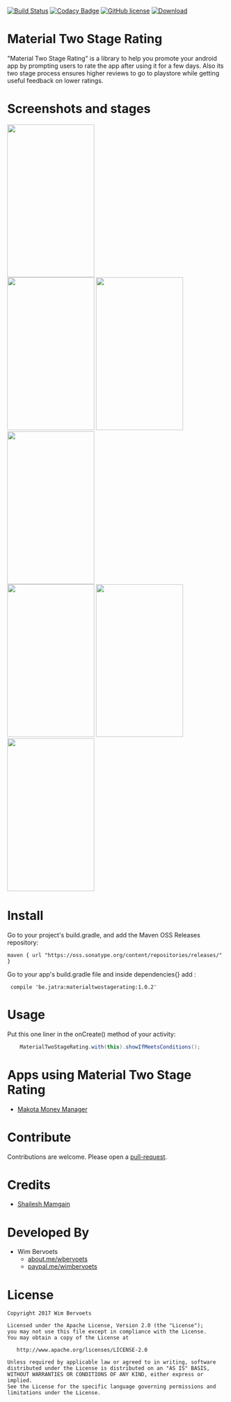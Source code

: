 [![Build Status](https://api.travis-ci.org/wimbervoets/material-two-stage-rating.svg)](https://travis-ci.org/wimbervoets/material-two-stage-rating)
[![Codacy Badge](https://api.codacy.com/project/badge/Grade/8d2be3003a2244fb8bef6fd91b9fd87e)](https://www.codacy.com/app/wimbervoets/material-two-stage-rating?utm_source=github.com&amp;utm_medium=referral&amp;utm_content=wimbervoets/MaterialTwoStageRating&amp;utm_campaign=Badge_Grade)
[![GitHub license](https://img.shields.io/badge/license-Apache%202.0-blue.svg)](https://github.com/wimbervoets/material-two-stage-rating/blob/master/LICENSE)
[![Download](https://img.shields.io/badge/Sonatype%20OSSRH-1.0.2-brightgreen.svg)](https://oss.sonatype.org/#nexus-search;gav~be.jatra~materialtwostagerating~1.0.2~~)

# Material Two Stage Rating
"Material Two Stage Rating" is a library to help you promote your android app by prompting users to rate the app after using it for a few days.
Also its two stage process ensures higher reviews to go to playstore while getting useful feedback on lower ratings.


# Screenshots and stages

<img src="https://github.com/wimbervoets/material-two-stage-rating/blob/master/snapshots/device-2017-03-29-214628.png" width="200" height="350" /><br/>
<img src="https://github.com/wimbervoets/material-two-stage-rating/blob/master/snapshots/device-2017-03-29-214713.png" width="200" height="350" />
<img src="https://github.com/wimbervoets/material-two-stage-rating/blob/master/snapshots/device-2017-03-29-214753.png" width="200" height="350" />
<img src="https://github.com/wimbervoets/material-two-stage-rating/blob/master/snapshots/device-2017-03-29-214859.png" width="200" height="350" /><br/>
<img src="https://github.com/wimbervoets/material-two-stage-rating/blob/master/snapshots/device-2017-03-29-215033.png" width="200" height="350" />
<img src="https://github.com/wimbervoets/material-two-stage-rating/blob/master/snapshots/device-2017-03-29-215120.png" width="200" height="350" />
<img src="https://github.com/wimbervoets/material-two-stage-rating/blob/master/snapshots/device-2017-03-29-215231.png" width="200" height="350" />

# Install

Go to your project's build.gradle, and add the Maven OSS Releases repository:

    maven { url "https://oss.sonatype.org/content/repositories/releases/" }

Go to your app's build.gradle file and inside dependencies{} add :

     compile 'be.jatra:materialtwostagerating:1.0.2'

#  Usage

Put this one liner in the onCreate() method of your activity:
```java
	MaterialTwoStageRating.with(this).showIfMeetsConditions();
```

# Apps using Material Two Stage Rating

* [Makota Money Manager](https://play.google.com/store/apps/details?id=be.jatra.makota)

# Contribute
Contributions are welcome. Please open a [pull-request](https://help.github.com/articles/about-pull-requests/).

# Credits

* [Shailesh Mamgain](https://github.com/shaileshmamgain5/TwoStageRate)


# Developed By

* Wim Bervoets
  * [about.me/wbervoets](https://about.me/wbervoets)
  * [paypal.me/wimbervoets](https://www.paypal.me/wimbervoets)


# License

    Copyright 2017 Wim Bervoets

    Licensed under the Apache License, Version 2.0 (the "License");
    you may not use this file except in compliance with the License.
    You may obtain a copy of the License at

       http://www.apache.org/licenses/LICENSE-2.0

    Unless required by applicable law or agreed to in writing, software
    distributed under the License is distributed on an "AS IS" BASIS,
    WITHOUT WARRANTIES OR CONDITIONS OF ANY KIND, either express or implied.
    See the License for the specific language governing permissions and
    limitations under the License.



